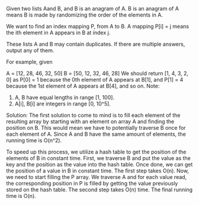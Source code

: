 Given two lists Aand B, and B is an anagram of A. B is an anagram of A means B is made by randomizing the order of the elements in A.

We want to find an index mapping P, from A to B. A mapping P[i] = j means the ith element in A appears in B at index j.

These lists A and B may contain duplicates. If there are multiple answers, output any of them.

For example, given

A = [12, 28, 46, 32, 50]
B = [50, 12, 32, 46, 28]
We should return
[1, 4, 3, 2, 0]
as P[0] = 1 because the 0th element of A appears at B[1], and P[1] = 4 because the 1st element of A appears at B[4], and so on.
Note:

1. A, B have equal lengths in range [1, 100].
2. A[i], B[i] are integers in range [0, 10^5].

Solution:
The first solution to come to mind is to fill each element of the resulting array by starting with an element on array A
and finding the position on B. This would mean we have to potentially traverse B once for each element of A. Since A and
B have the same amount of elements, the running time is O(n^2).

To speed up this process, we utilize a hash table to get the position of the elements of B in constant time. First, we
traverse B and put the value as the key and the position as the value into the hash table. Once done, we can get the
position of a value in B in constant time. The first step takes O(n). Now, we need to start filling the P array. We
traverse A and for each value read, the corresponding position in P is filled by getting the value previously stored on
the hash table. The second step takes O(n) time. The final running time is O(n).
